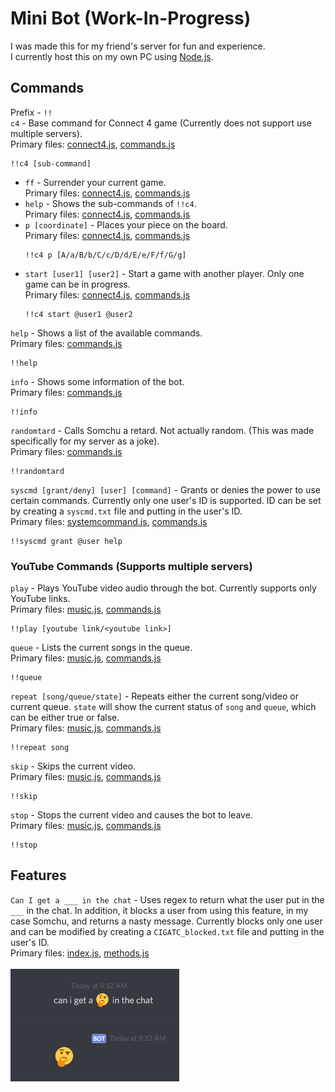 # Mini Bot (Work-In-Progress)
I was made this for my friend's server for fun and experience.  
I currently host this on my own PC using [Node.js](https://nodejs.org/en/).
## Commands
Prefix - `!!`  
`c4` - Base command for Connect 4 game (Currently does not support use multiple servers).  
Primary files: [connect4.js](https://github.com/MiniDomo/Mini-Bot/blob/master/connect4.js), [commands.js](https://github.com/MiniDomo/Mini-Bot/blob/master/commands.js) 
```
!!c4 [sub-command]
```
- `ff` - Surrender your current game.  
  Primary files: [connect4.js](https://github.com/MiniDomo/Mini-Bot/blob/master/connect4.js), [commands.js](https://github.com/MiniDomo/Mini-Bot/blob/master/commands.js)
- `help` - Shows the sub-commands of `!!c4`.  
  Primary files: [connect4.js](https://github.com/MiniDomo/Mini-Bot/blob/master/connect4.js), [commands.js](https://github.com/MiniDomo/Mini-Bot/blob/master/commands.js)
- `p [coordinate]` - Places your piece on the board.  
  Primary files: [connect4.js](https://github.com/MiniDomo/Mini-Bot/blob/master/connect4.js), [commands.js](https://github.com/MiniDomo/Mini-Bot/blob/master/commands.js)
  ```
  !!c4 p [A/a/B/b/C/c/D/d/E/e/F/f/G/g]
  ```
- `start [user1] [user2]` - Start a game with another player. Only one game can be in progress.  
  Primary files: [connect4.js](https://github.com/MiniDomo/Mini-Bot/blob/master/connect4.js), [commands.js](https://github.com/MiniDomo/Mini-Bot/blob/master/commands.js)
  ```
  !!c4 start @user1 @user2
  ```
`help` - Shows a list of the available commands.  
Primary files: [commands.js](https://github.com/MiniDomo/Mini-Bot/blob/master/commands.js)
```
!!help
```
`info` - Shows some information of the bot.  
Primary files: [commands.js](https://github.com/MiniDomo/Mini-Bot/blob/master/commands.js)
```
!!info
```
`randomtard` - Calls Somchu a retard. Not actually random. (This was made specifically for my server as a joke).  
Primary files: [commands.js](https://github.com/MiniDomo/Mini-Bot/blob/master/commands.js)
```
!!randomtard
```
`syscmd [grant/deny] [user] [command]` - Grants or denies the power to use certain commands. Currently only one user's ID is supported. ID can be set by creating a `syscmd.txt` file and putting in the user's ID.  
Primary files: [systemcommand.js](https://github.com/MiniDomo/Mini-Bot/blob/master/systemcommand.js), [commands.js](https://github.com/MiniDomo/Mini-Bot/blob/master/commands.js)
```
!!syscmd grant @user help
```
### YouTube Commands (Supports multiple servers)
`play` - Plays YouTube video audio through the bot. Currently supports only YouTube links.  
Primary files: [music.js](https://github.com/MiniDomo/Mini-Bot/blob/master/music.js), [commands.js](https://github.com/MiniDomo/Mini-Bot/blob/master/commands.js)
```
!!play [youtube link/<youtube link>]
```
`queue` - Lists the current songs in the queue.  
Primary files: [music.js](https://github.com/MiniDomo/Mini-Bot/blob/master/music.js), [commands.js](https://github.com/MiniDomo/Mini-Bot/blob/master/commands.js)
```
!!queue
```
`repeat [song/queue/state]` - Repeats either the current song/video or current queue. `state` will show the current status of `song` and `queue`, which can be either true or false.  
Primary files: [music.js](https://github.com/MiniDomo/Mini-Bot/blob/master/music.js), [commands.js](https://github.com/MiniDomo/Mini-Bot/blob/master/commands.js)
```
!!repeat song
```
`skip` - Skips the current video.  
Primary files: [music.js](https://github.com/MiniDomo/Mini-Bot/blob/master/music.js), [commands.js](https://github.com/MiniDomo/Mini-Bot/blob/master/commands.js)
```
!!skip
```
`stop` - Stops the current video and causes the bot to leave.  
Primary files: [music.js](https://github.com/MiniDomo/Mini-Bot/blob/master/music.js), [commands.js](https://github.com/MiniDomo/Mini-Bot/blob/master/commands.js)
```
!!stop
```
## Features
`Can I get a ___ in the chat` - Uses regex to return what the user put in the `___` in the chat. In addition, it blocks a user from using this feature, in my case Somchu, and returns a nasty message. Currently blocks only one user and can be modified by creating a `CIGATC_blocked.txt` file and putting in the user's ID.  
Primary files: [index.js](https://github.com/MiniDomo/Mini-Bot/blob/master/index.js), [methods.js](https://github.com/MiniDomo/Mini-Bot/blob/master/methods.js)
<br>
<br>
![CanIGetA___InTheChatImage](CanIGetAInTheChat.png)